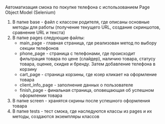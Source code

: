 Автоматизация смока по покупке телефона с использованием Page Object Model (Selenium)
1) В папке base - файл с классом родителя, где описаны основные методы для работы (получение текущего URL, создание скриншотов, сравнение URL и текста)
2) В папке pages следующие файлы:
   - main_page - главная страница, где реализован метод по выбору секции телефонов
   - phone_page - страница с телефонами, где происходит фильтрация товара по цене (слайдер), наличию товара, статусу товара, оценке, скидке и бренду. Затем добавление телефона в корзину
   - cart_page - страница корзины, где юзер кликает на оформление товара
   - client_info_page - заполнение данных о пользователе
   - finish_page - финальная страница, оповещающая об успешном оформлении товара
3) В папке screen - хранятся скрины после успешного оформления товара
4) В папке tests - тест смока, где наследуются классы из pages и их методы, создаются экземпляры классов
